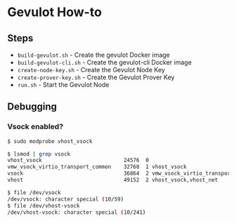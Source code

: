 # Gevulot How-to

## Steps

* `build-gevulot.sh` - Create the gevulot Docker image
* `build-gevulot-cli.sh` - Create the gevulot-cli Docker image
* `create-node-key.sh` - Create the Gevulot Node Key
* `create-prover-key.sh` - Create the Gevulot Prover Key
* `run.sh` - Start the Gevulot Node

## Debugging

### Vsock enabled?

```bash
$ sudo modprobe vhost_vsock

$ lsmod | grep vsock
vhost_vsock                          24576  0
vmw_vsock_virtio_transport_common    32768  1 vhost_vsock
vsock                                36864  2 vmw_vsock_virtio_transport_common,vhost_vsock
vhost                                49152  2 vhost_vsock,vhost_net

$ file /dev/vsock
/dev/vsock: character special (10/59)
$ file /dev/vhost-vsock
/dev/vhost-vsock: character special (10/241)
```